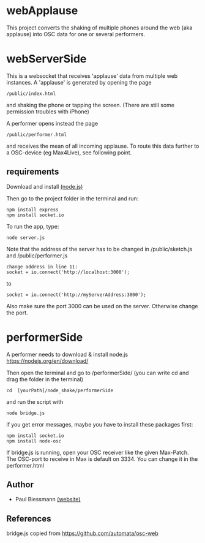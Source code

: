 # webApplause
This project converts the shaking of multiple phones around the web (aka applause) into OSC data for one or several performers. 

# webServerSide
This is a websocket that receives 'applause' data from multiple web instances. 
A 'applause' is generated by opening the page

	/public/index.html
	
 and shaking the phone or tapping the screen.
(There are still some permission troubles with iPhone)

A performer opens instead the page 

	/public/performer.html 
	
and receives the mean of all incoming applause. 
To route this data further to a OSC-device (eg Max4Live), see following point. 

## requirements
Download and install [(node.js)](https://nodejs.org/en/download/)
	
Then go to the project folder in the terminal and run:

	npm install express 
	npm install socket.io 
	
To run the app, type:
	
	node server.js
	
Note that the address of the server has to be changed in /public/sketch.js and /public/performer.js

	change address in line 11:
   	socket = io.connect('http://localhost:3000');
	
to 	
	
	socket = io.connect('http://myServerAddress:3000');
	
Also make sure the port 3000 can be used on the server. Otherwise change the port. 

# performerSide
A performer needs to download & install node.js 
https://nodejs.org/en/download/

Then open the terminal and go to /performerSide/ 
(you can write cd and drag the folder in the terminal)

    cd  [yourPath]/node_shake/performerSide


and run the script with

    node bridge.js


if you get error messages, maybe you have to install these packages first: 

    npm install socket.io
    npm install node-osc


If bridge.js is running, open your OSC receiver like the given Max-Patch. 
The OSC-port to receive in Max is default on 3334. You can change it in the performer.html

## Author

* Paul Biessmann  [(website)](http://paul.biessmann.de)

## References
bridge.js copied from https://github.com/automata/osc-web
